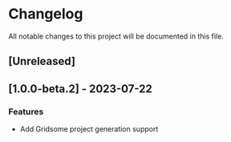 # Changelog

All notable changes to this project will be documented in this file.

## [Unreleased]
## [1.0.0-beta.2] - 2023-07-22

### Features

- Add Gridsome project generation support

<!-- generated by git-cliff -->
